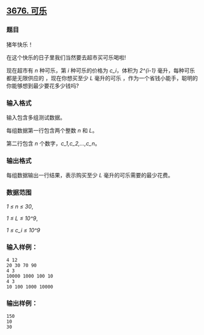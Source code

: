 ## [3676. 可乐](https://www.acwing.com/problem/content/3679/)

### 题目

猪年快乐！

在这个快乐的日子里我们当然要去超市买可乐喝啦!

现在超市有 *n* 种可乐，第 *i* 种可乐的价格为 *c_i*，体积为 *2^{i-1}* 毫升，每种可乐都是无限供应的 ，现在你想买至少 *L* 毫升的可乐 ，作为一个省钱小能手，聪明的你能够想到最少要花多少钱吗?

### 输入格式

输入包含多组测试数据。

每组数据第一行包含两个整数 *n* 和 *L*。

第二行包含 *n* 个数字，*c_1,c_2,…,c_n*。

### 输出格式

每组数据输出一行结果，表示购买至少 *L* 毫升的可乐需要的最少花费。

### 数据范围

*1 ≤ n ≤ 30*,

*1 ≤ L ≤ 10^9*,

*1 ≤ c_i ≤ 10^9*

### 输入样例：

```
4 12
20 30 70 90
4 3
10000 1000 100 10
4 3
10 100 1000 10000
```

### 输出样例：

```
150
10
30
```
